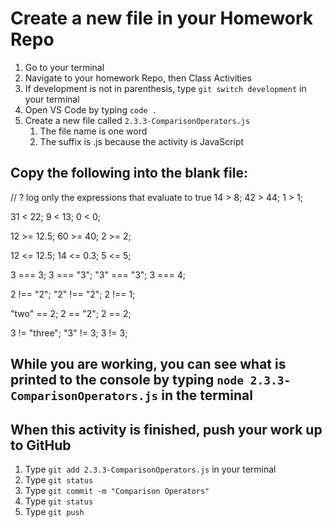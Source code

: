 # Create a new file in your Homework Repo

1. Go to your terminal
2. Navigate to your homework Repo, then Class Activities
3. If development is not in parenthesis, type `git switch development` in your terminal
4. Open VS Code by typing `code .`
5. Create a new file called `2.3.3-ComparisonOperators.js`
    1. The file name is one word
    2. The suffix is .js because the activity is JavaScript

## Copy the following into the blank file:

// ? log only the expressions that evaluate to true
14 > 8;
42 > 44;
1 > 1;

31 < 22;
9 < 13;
0 < 0;

12 >= 12.5;
60 >= 40;
2 >= 2;

12 <= 12.5;
14 <= 0.3;
5 <= 5;

3 === 3;
3 === "3";
"3" === "3";
3 === 4;

2 !== "2";
"2" !== "2";
2 !== 1;

"two" == 2;
2 == "2";
2 == 2;

3 != "three";
"3" != 3;
3 != 3;

## While you are working, you can see what is printed to the console by typing `node 2.3.3-ComparisonOperators.js` in the terminal

## When this activity is finished, push your work up to GitHub

1. Type `git add 2.3.3-ComparisonOperators.js` in your terminal
2. Type `git status`
3. Type `git commit -m "Comparison Operators"`
4. Type `git status`
5. Type `git push`
